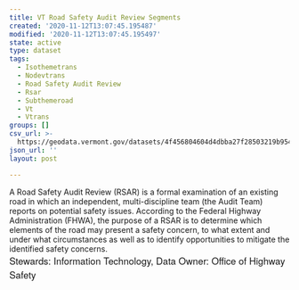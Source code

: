 ```yaml
---
title: VT Road Safety Audit Review Segments
created: '2020-11-12T13:07:45.195487'
modified: '2020-11-12T13:07:45.195497'
state: active
type: dataset
tags:
  - Isothemetrans
  - Nodevtrans
  - Road Safety Audit Review
  - Rsar
  - Subthemeroad
  - Vt
  - Vtrans
groups: []
csv_url: >-
  https://geodata.vermont.gov/datasets/4f456804604d4dbba27f28503219b954_1.csv?outSR=%7B%22latestWkid%22%3A32145%2C%22wkid%22%3A32145%7D
json_url: ''
layout: post

---
```

<div>A Road Safety Audit Review (RSAR) is a formal examination of an existing road in which an independent, multi-discipline team (the Audit Team) reports on potential safety issues. According to the Federal Highway Administration (FHWA), the purpose of a RSAR is to determine which elements of the road may present a safety concern, to what extent and under what circumstances as well as to identify opportunities to mitigate the identified safety concerns.<br /><div><span style='font-family: &quot;Avenir Next W01&quot;, &quot;Avenir Next W00&quot;, &quot;Avenir Next&quot;, Avenir, &quot;Helvetica Neue&quot;, Helvetica, Arial, sans-serif; font-size: 17px;'>Stewards: Information Technology, Data Owner: Office of Highway Safety</span><br /></div></div>
